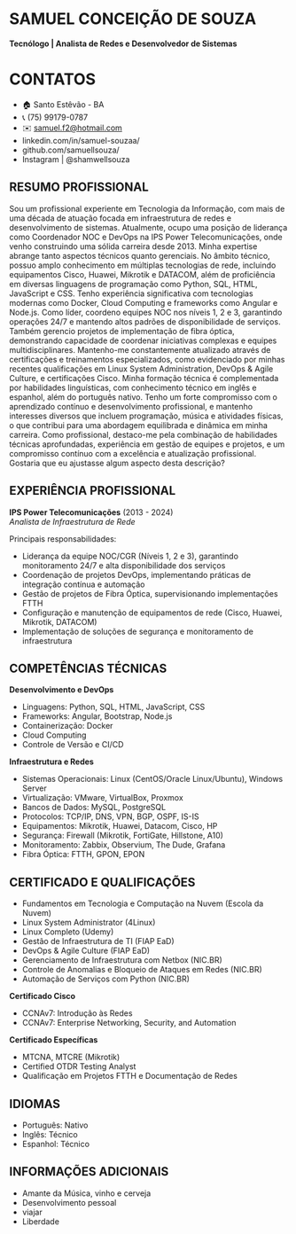 # SAMUEL CONCEIÇÃO DE SOUZA
**Tecnólogo | Analista de Redes e Desenvolvedor de Sistemas**

# CONTATOS
- 🏠 Santo Estêvão - BA
- 📞 (75) 99179-0787
- ✉️ samuel.f2@hotmail.com
- linkedin.com/in/samuel-souzaa/
- github.com/samuellsouza/
- Instagram | @shamwellsouza

## RESUMO PROFISSIONAL

Sou um profissional experiente em Tecnologia da Informação, com mais de uma década de atuação focada em infraestrutura de redes e desenvolvimento de sistemas. Atualmente, ocupo uma posição de liderança como Coordenador NOC e DevOps na IPS Power Telecomunicações, onde venho construindo uma sólida carreira desde 2013.
Minha expertise abrange tanto aspectos técnicos quanto gerenciais. No âmbito técnico, possuo amplo conhecimento em múltiplas tecnologias de rede, incluindo equipamentos Cisco, Huawei, Mikrotik e DATACOM, além de proficiência em diversas linguagens de programação como Python, SQL, HTML, JavaScript e CSS. Tenho experiência significativa com tecnologias modernas como Docker, Cloud Computing e frameworks como Angular e Node.js.
Como líder, coordeno equipes NOC nos níveis 1, 2 e 3, garantindo operações 24/7 e mantendo altos padrões de disponibilidade de serviços. Também gerencio projetos de implementação de fibra óptica, demonstrando capacidade de coordenar iniciativas complexas e equipes multidisciplinares.
Mantenho-me constantemente atualizado através de certificações e treinamentos especializados, como evidenciado por minhas recentes qualificações em Linux System Administration, DevOps & Agile Culture, e certificações Cisco. Minha formação técnica é complementada por habilidades linguísticas, com conhecimento técnico em inglês e espanhol, além do português nativo.
Tenho um forte compromisso com o aprendizado contínuo e desenvolvimento profissional, e mantenho interesses diversos que incluem programação, música e atividades físicas, o que contribui para uma abordagem equilibrada e dinâmica em minha carreira.
Como profissional, destaco-me pela combinação de habilidades técnicas aprofundadas, experiência em gestão de equipes e projetos, e um compromisso contínuo com a excelência e atualização profissional.
Gostaria que eu ajustasse algum aspecto desta descrição?

## EXPERIÊNCIA PROFISSIONAL
**IPS Power Telecomunicações** (2013 - 2024)  
*Analista de Infraestrutura de Rede*

Principais responsabilidades:
- Liderança da equipe NOC/CGR (Níveis 1, 2 e 3), garantindo monitoramento 24/7 e alta disponibilidade dos serviços
- Coordenação de projetos DevOps, implementando práticas de integração contínua e automação
- Gestão de projetos de Fibra Óptica, supervisionando implementações FTTH
- Configuração e manutenção de equipamentos de rede (Cisco, Huawei, Mikrotik, DATACOM)
- Implementação de soluções de segurança e monitoramento de infraestrutura

## COMPETÊNCIAS TÉCNICAS

**Desenvolvimento e DevOps**
- Linguagens: Python, SQL, HTML, JavaScript, CSS
- Frameworks: Angular, Bootstrap, Node.js
- Containerização: Docker
- Cloud Computing
- Controle de Versão e CI/CD

**Infraestrutura e Redes**
- Sistemas Operacionais: Linux (CentOS/Oracle Linux/Ubuntu), Windows Server
- Virtualização: VMware, VirtualBox, Proxmox
- Bancos de Dados: MySQL, PostgreSQL
- Protocolos: TCP/IP, DNS, VPN, BGP, OSPF, IS-IS
- Equipamentos: Mikrotik, Huawei, Datacom, Cisco, HP
- Segurança: Firewall (Mikrotik, FortiGate, Hillstone, A10)
- Monitoramento: Zabbix, Observium, The Dude, Grafana
- Fibra Óptica: FTTH, GPON, EPON

## CERTIFICADO E QUALIFICAÇÕES
- Fundamentos em Tecnologia e Computação na Nuvem (Escola da Nuvem)
- Linux System Administrator (4Linux)
- Linux Completo (Udemy)
- Gestão de Infraestrutura de TI (FIAP EaD)
- DevOps & Agile Culture (FIAP EaD)
- Gerenciamento de Infraestrutura com Netbox (NIC.BR)
- Controle de Anomalias e Bloqueio de Ataques em Redes (NIC.BR)
- Automação de Serviços com Python (NIC.BR)

**Certificado Cisco**
- CCNAv7: Introdução às Redes
- CCNAv7: Enterprise Networking, Security, and Automation

**Certificado Específicas**
- MTCNA, MTCRE (Mikrotik)
- Certified OTDR Testing Analyst
- Qualificação em Projetos FTTH e Documentação de Redes

## IDIOMAS
- Português: Nativo
- Inglês: Técnico
- Espanhol: Técnico

## INFORMAÇÕES ADICIONAIS
-	Amante da Música, vinho e cerveja
-	Desenvolvimento pessoal
-	viajar
-	Liberdade
